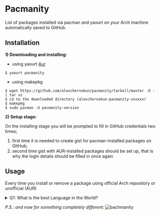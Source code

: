 # Pacmanity
List of packages installed via pacman and yaourt on your Arch machine automatically saved to GitHub.

## Installation
**1) Downloading and installing:**

- using yaourt [Aur](https://aur.archlinux.org/packages/pacmanity/)
```
$ yaourt pacmanity
```

- using makepkg
```
$ wget https://github.com/alexchernokun/pacmanity/tarball/master -O - | tar xz
$ cd to the downloaded directory (alexchernokun-pacmanity-xxxxxx)
$ makepkg
$ sudo pacman -U pacmanity-version
```

**2) Setup stage:**

On the installing stage you will be prompted to fill in GitHub credentials two times;
1) first time it is needed to create gist for pacman-installed packages on GItHub;
2) second time gist with AUR-installed packages should be set up, that is why the login details should be filled in once again

## Usage

Every time you install or remove a package using official Arch repository or unofficial (AUR)



<details> 
  <summary>Q1: What is the best Language in the World? </summary>
   A1: JavaScript 
</details>

*P.S.: and now for something completely different:*
![bachmanity](https://pbs.twimg.com/media/Cjegi2dVAAEOU2n.jpg)
